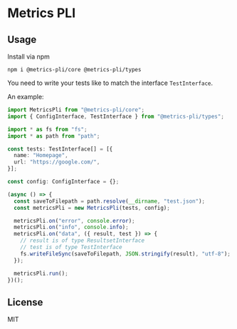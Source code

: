 # Metrics PLI

## Usage

Install via npm

    npm i @metrics-pli/core @metrics-pli/types

You need to write your tests like to match the interface `TestInterface`.

An example:

```typescript
import MetricsPli from "@metrics-pli/core";
import { ConfigInterface, TestInterface } from "@metrics-pli/types";

import * as fs from "fs";
import * as path from "path";

const tests: TestInterface[] = [{
  name: "Homepage",
  url: "https://google.com/",
}];

const config: ConfigInterface = {};

(async () => {
  const saveToFilepath = path.resolve(__dirname, "test.json");
  const metricsPli = new MetricsPli(tests, config);

  metricsPli.on("error", console.error);
  metricsPli.on("info", console.info);
  metricsPli.on("data", ({ result, test }) => {
    // result is of type ResultsetInterface
    // test is of type TestInterface
    fs.writeFileSync(saveToFilepath, JSON.stringify(result), "utf-8");
  });

  metricsPli.run();
})();
```

## License

MIT
